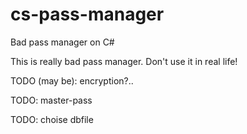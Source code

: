 # cs-pass-manager
 Bad pass manager on C#


This is really bad pass manager. Don't use it in real life!
 

 TODO (may be): encryption?..


 TODO: master-pass


 TODO: choise dbfile
